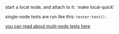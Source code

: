 
start a local node, and attach to it:
`make local-quick'

single-node tests are run like this:
`tester:test().`

[you can read about multi-node tests here](testing.md)